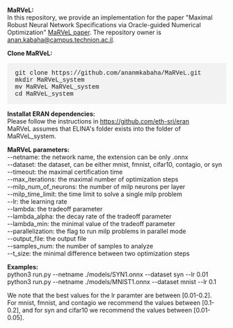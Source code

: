<strong>MaRVeL:</strong><br />
In this repository, we provide an implementation for the paper "Maximal Robust Neural Network Specifications via Oracle-guided Numerical Optimization" <a href="https://anankabaha.files.wordpress.com/2022/12/maximal_robust_neural_network-specifications_via_oracle_guided_numerical_optimization.pdf">MaRVeL paper</a>. The repository owner is anan.kabaha@campus.technion.ac.il. 

<strong>Clone MaRVeL:</strong><br />
<div style="background-color: #f2f2f2; padding: 1px;">
  <pre style="font-family: 'Courier New', monospace; font-size: 14px;">
  git clone https://github.com/ananmkabaha/MaRVeL.git
  mkdir MaRVeL_system
  mv MaRVeL MaRVeL_system
  cd MaRVeL_system
</pre>
</div>

<strong>Installat ERAN dependencies:</strong><br />
Please follow the instructions in https://github.com/eth-sri/eran <br/>
MaRVeL assumes that ELINA's folder exists into the folder of MaRVeL_system. 

<strong>MaRVeL parameters:</strong><br />
--netname: the network name, the extension can be only .onnx<br />
--dataset: the dataset, can be either mnist, fmnist, cifar10, contagio, or syn<br />
--timeout: the maximal certification time<br />
--max_iterations: the maximal number of optimization steps<br />
--milp_num_of_neurons: the number of milp neurons per layer<br />
--milp_time_limit: the time limit to solve a single milp problem<br />
--lr: the learning rate<br />
--lambda: the tradeoff parameter<br />
--lambda_alpha: the decay rate of the tradeoff parameter<br />
--lambda_min: the minimal value of the tradeoff parameter<br />
--parallelization: the flag to run milp problems in parallel mode<br />
--output_file: the output file<br />
--samples_num: the number of samples to analyze<br />
--t_size: the minimal difference between two optimization steps<br />


<strong>Examples:</strong><br />
python3 run.py --netname ./models/SYN1.onnx --dataset syn --lr 0.01 <br />
python3 run.py --netname ./models/MNIST1.onnx --dataset mnist --lr 0.1<br />

We note that the best values for the lr paramter are between [0.01-0.2].<br />
For mnist, fmnist, and contagio we recommend the values between [0.1-0.2], and for syn and cifar10 we recommend the values between [0.01-0.05]. 

